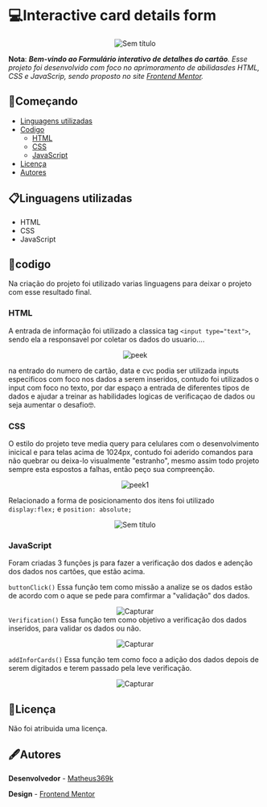 # 💻Interactive card details form
<div align='center'>
  
![Sem título](https://github.com/matheus369k/interactive-card-details-form-main/assets/47065962/14187ce2-a557-4196-8f9e-ea163f99d8c6)</div>

__Nota__: *__Bem-vindo ao Formulário interativo de detalhes do cartão__. Esse projeto foi desenvolvido com foco no aprimoramento de abilidasdes HTML, CSS e JavaScrip, sendo proposto no site [Frontend Mentor](https://www.frontendmentor.io).* 

## 🚀Começando
- [Linguagens utilizadas](#linguagens-utilizadas)
- [Codigo](#codigo)
  - [HTML](#html)
  - [CSS](#css)
  - [JavaScript](#javascript)
- [Licença](#licença)
- [Autores](#autores)

## 📋Linguagens utilizadas
- HTML
- CSS
- JavaScript

## 🧰codigo
Na criação do projeto foi utilizado varias linguagens para deixar o projeto com esse resultado final.

### __HTML__
A entrada de informação foi utilizado a classica tag ```<input type="text">```, sendo ela a responsavel por coletar os dados do usuario....
<div align="center">
  
![peek](https://github.com/matheus369k/interactive-card-details-form-main/assets/47065962/3359d40a-6d5c-48dc-a9b7-5f7d5efe2683)</div>
na entrado do numero de cartão, data e cvc podia ser utilizada inputs especificos com foco nos dados a serem inseridos, contudo foi utilizados o input com foco no texto, por dar espaço a entrada de diferentes tipos de dados e ajudar a treinar as habilidades logicas de verificaçao de dados ou seja aumentar o desafio🤓. 

### __CSS__
O estilo do projeto teve media query para celulares com o desenvolvimento inicical e para telas acima de 1024px, contudo foi aderido comandos para não quebrar ou deixa-lo visualmente "estranho", mesmo assim todo projeto sempre esta espostos a falhas, então peço sua compreenção.
<div align="center">
  
![peek1](https://github.com/matheus369k/interactive-card-details-form-main/assets/47065962/c029da71-25e2-43cd-a08b-2a8978b68546)</div>
Relacionado a forma de posicionamento dos itens foi utilizado ```display:flex;``` e ```position: absolute;```
<div align="center">
  
![Sem título](https://github.com/matheus369k/interactive-card-details-form-main/assets/47065962/d4c3d368-3819-4366-8d34-61d56a785056)</div>
### __JavaScript__
Foram criadas 3 funções js para fazer a verificação dos dados e adenção dos dados nos cartões, que estão acima.

```buttonClick()``` Essa função tem como missão a analize se os dados estão de acordo com o aque se pede para comfirmar a "validação" dos dados.
<div align="center"
  
![Capturar](https://github.com/matheus369k/interactive-card-details-form-main/assets/47065962/0690bfb2-1b2a-45ff-81cd-90ec1893b931)</div>
```Verification()``` Essa função tem como objetivo a verificação dos dados inseridos, para validar os dados ou não.
<div align="center">
  
![Capturar](https://github.com/matheus369k/interactive-card-details-form-main/assets/47065962/7a7b2d1c-6c00-4686-b584-bf2119c36ca0)</div>
```addInforCards()``` Essa função tem como foco a adição dos dados depois de serem digitados e terem passado pela leve verificação.
<div align="center">

![Capturar](https://github.com/matheus369k/interactive-card-details-form-main/assets/47065962/d0a4689c-3ea7-40a0-b96d-c43a00685991)</div>

## 📃Licença
Não foi atribuida uma licença.

## 🖋Autores
__Desenvolvedor__ - [Matheus369k](https://github.com/matheus369k)

__Design__ - [Frontend Mentor](https://www.frontendmentor.io)
